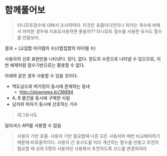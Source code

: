 # 함께풀어보

> 타니모토점수에 대해서 조사하여라.
> 이것은 유클리디안이나 피어슨 계수에 비해서 어떠한 경우에 지표로사용하면 좋을까??
> 타니모토 점수를 사용한 유사도 함수를 만들보라.


결과 = (교집합 아이템의 수)/(합집합의 아이템 수)

사용자의 선호 표현만을 나타낸다. 있다, 없다. 정도의 수준으로 나타낼 수 있으므로, 이번
예제처럼 점수기반으로는 활용할 수 없다.

아래와 같은 경우 사용할 수 있을 것이다.

- 맥도날드와 버거킹이 동시에 존재하는 동네
    - http://slownews.kr/38894
- A, B 물건을 동시에 구매한 사람
- 남자와 여자가 동시에 선호하는 가수


> 태그유사도

딜리셔스 API를 사용할 수 없음

> 사용자 기반 효율. 사용자 기반 필요할때 다른 모든 사용자와 매번 비교해야하기 때문에 비효율적이다.
> 사용자 간 유사도를 미리 계산하는 함수를 만들고 추천이 필요할 때 상위 5명의 사용자만 사용해서 추천하도록
> 코드를 변경하여라



